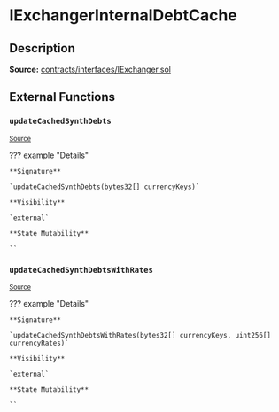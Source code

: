 # IExchangerInternalDebtCache

## Description

**Source:** [contracts/interfaces/IExchanger.sol](https://github.com/Synthetixio/synthetix/tree/v2.94.0-alpha/contracts/interfaces/IExchanger.sol)

## External Functions

### `updateCachedSynthDebts`

<sub>[Source](https://github.com/Synthetixio/synthetix/tree/v2.94.0-alpha/contracts/interfaces/IExchanger.sol#L153)</sub>

??? example "Details"

    **Signature**

    `updateCachedSynthDebts(bytes32[] currencyKeys)`

    **Visibility**

    `external`

    **State Mutability**

    ``

### `updateCachedSynthDebtsWithRates`

<sub>[Source](https://github.com/Synthetixio/synthetix/tree/v2.94.0-alpha/contracts/interfaces/IExchanger.sol#L151)</sub>

??? example "Details"

    **Signature**

    `updateCachedSynthDebtsWithRates(bytes32[] currencyKeys, uint256[] currencyRates)`

    **Visibility**

    `external`

    **State Mutability**

    ``
